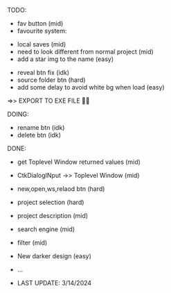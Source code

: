 TODO: 
- fav button (mid)
- favourite system:
 + local saves (mid)
 + need to look different from normal project (mid)
 + add a star img to the name (easy)
- reveal btn fix (idk)
- source folder btn (hard)
- add some delay to avoid white bg when load (easy)

=>> EXPORT TO EXE FILE 🚀🚀

DOING:
- rename btn (idk)
- delete btn (idk)

DONE:
- get Toplevel Window returned values (mid)
- CtkDialogINput ->> Toplevel Window (mid)
- new,open,ws,relaod btn (hard)
- project selection (hard)
- project description (mid)
- search engine (mid)
- filter (mid)
- New darker design (easy)
- ...

- LAST UPDATE: 3/14/2024